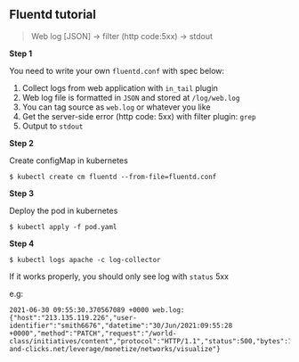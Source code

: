 Fluentd tutorial
------------
>Web log [JSON] -> filter (http code:5xx) -> stdout


**Step 1**

You need to write your own `fluentd.conf` with spec below:

1. Collect logs from web application with `in_tail` plugin
2. Web log file is formatted in `JSON` and stored at `/log/web.log`
3. You can tag source as `web.log` or whatever you like
4. Get the server-side error (http code: 5xx) with filter plugin: `grep` 
4. Output to `stdout`


**Step 2**

Create configMap in kubernetes

    $ kubectl create cm fluentd --from-file=fluentd.conf


**Step 3**

Deploy the pod in kubernetes

    $ kubectl apply -f pod.yaml


**Step 4**

    $ kubectl logs apache -c log-collector

If it works properly, you should only see log with 
`status` 5xx

e.g:

    2021-06-30 09:55:30.370567089 +0000 web.log: {"host":"213.135.119.226","user-identifier":"smith6676","datetime":"30/Jun/2021:09:55:28 +0000","method":"PATCH","request":"/world-class/initiatives/content","protocol":"HTTP/1.1","status":500,"bytes":13970,"referer":"http://www.dynamicbricks-and-clicks.net/leverage/monetize/networks/visualize"}
